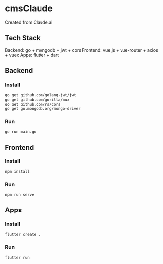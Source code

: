 # cmsClaude

Created from Claude.ai

## Tech Stack

Backend: go + mongodb + jwt + cors
Frontend: vue.js + vue-router + axios + vuex
Apps: flutter + dart

## Backend

### Install

```bash
go get github.com/golang-jwt/jwt
go get github.com/gorilla/mux
go get github.com/rs/cors
go get go.mongodb.org/mongo-driver
```

### Run

```bash
go run main.go
```

## Frontend

### Install

```bash
npm install
```

### Run

```bash
npm run serve
```

## Apps

### Install

```bash
flutter create .
```

### Run

```bash
flutter run
```